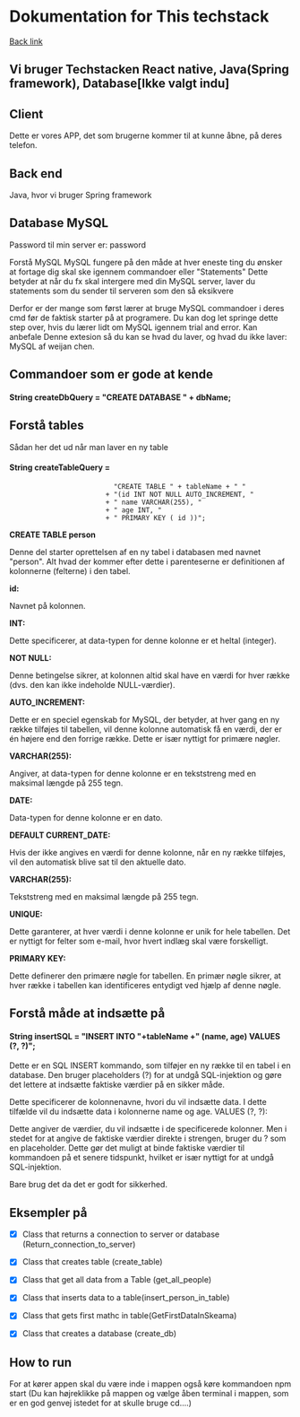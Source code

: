# Dokumentation for This techstack
[Back link](/README.md)
## Vi bruger Techstacken  React native, Java(Spring framework), Database[Ikke valgt indu]


## Client 
Dette er vores APP, det som brugerne kommer til at kunne åbne, på deres telefon.



## Back end

Java, hvor vi bruger Spring framework

## Database MySQL

Password til min server er: password


Forstå MySQL
MySQL fungere på den måde at hver eneste ting du ønsker at fortage dig skal ske igennem commandoer eller "Statements"
Dette betyder at når du fx skal intergere med din MySQL server, laver du statements som du sender til serveren som den så eksikvere

Derfor er der mange som først lærer at bruge MySQL commandoer i deres cmd før de faktisk starter på at programere.
Du kan dog let springe dette step over, hvis du lærer lidt om MySQL igennem trial and error.
Kan anbefale Denne extesion så du kan se hvad du laver, og hvad du ikke laver: MySQL af weijan chen.

## Commandoer som er gode at kende



#### String createDbQuery = "CREATE DATABASE " + dbName;

## Forstå tables

Sådan her det ud når man laver en ny table
#### String createTableQuery =
                              "CREATE TABLE " + tableName + " "
                            + "(id INT NOT NULL AUTO_INCREMENT, "
                            + " name VARCHAR(255), "
                            + " age INT, "
                            + " PRIMARY KEY ( id ))"; 


**CREATE TABLE person**  

Denne del starter oprettelsen af en ny tabel i databasen med navnet "person". Alt hvad der kommer efter dette i parenteserne er definitionen af kolonnerne (felterne) i den tabel.

**id:**

 Navnet på kolonnen.

**INT:** 

Dette specificerer, at data-typen for denne kolonne er et heltal (integer).

**NOT NULL:** 

Denne betingelse sikrer, at kolonnen altid skal have en værdi for hver række (dvs. den kan ikke indeholde NULL-værdier).

**AUTO_INCREMENT:** 

Dette er en speciel egenskab for MySQL, der betyder, at hver gang en ny række tilføjes til tabellen, vil denne kolonne automatisk få en værdi, der er én højere end den forrige række. Dette er især nyttigt for primære nøgler.

**VARCHAR(255):** 

Angiver, at data-typen for denne kolonne er en tekststreng med en maksimal længde på 255 tegn.

**DATE:** 

Data-typen for denne kolonne er en dato.

**DEFAULT CURRENT_DATE:** 

Hvis der ikke angives en værdi for denne kolonne, når en ny række tilføjes, vil den automatisk blive sat til den aktuelle dato.

**VARCHAR(255):** 

Tekststreng med en maksimal længde på 255 tegn.

**UNIQUE:** 

Dette garanterer, at hver værdi i denne kolonne er unik for hele tabellen. Det er nyttigt for felter som e-mail, hvor hvert indlæg skal være forskelligt.

**PRIMARY KEY:** 

Dette definerer den primære nøgle for tabellen. En primær nøgle sikrer, at hver række i tabellen kan identificeres entydigt ved hjælp af denne nøgle.



## Forstå måde at indsætte på

#### String insertSQL = "INSERT INTO "+tableName +" (name, age) VALUES (?, ?)";

Dette er en SQL INSERT kommando, som tilføjer en ny række til en tabel i en database. Den bruger placeholders (?) for at undgå SQL-injektion og gøre det lettere at indsætte faktiske værdier på en sikker måde.

Dette specificerer de kolonnenavne, hvori du vil indsætte data. I dette tilfælde vil du indsætte data i kolonnerne name og age.
VALUES (?, ?):

Dette angiver de værdier, du vil indsætte i de specificerede kolonner. Men i stedet for at angive de faktiske værdier direkte i strengen, bruger du ? som en placeholder. Dette gør det muligt at binde faktiske værdier til kommandoen på et senere tidspunkt, hvilket er især nyttigt for at undgå SQL-injektion.

Bare brug det da det er godt for sikkerhed.

## Eksempler på

- [x] Class that returns a connection to server or database (Return_connection_to_server)
- [x] Class that creates table (create_table)
- [x] Class that get all data from a Table (get_all_people)
- [x] Class that inserts data to a table(insert_person_in_table)
- [x] Class that gets first mathc in table(GetFirstDataInSkeama)
- [x] Class that creates a database (create_db)


## How to run

For at kører appen skal du være inde i mappen også køre kommandoen npm start
(Du kan højreklikke på mappen og vælge åben terminal i mappen, som er en god genvej istedet for at skulle bruge cd....)

